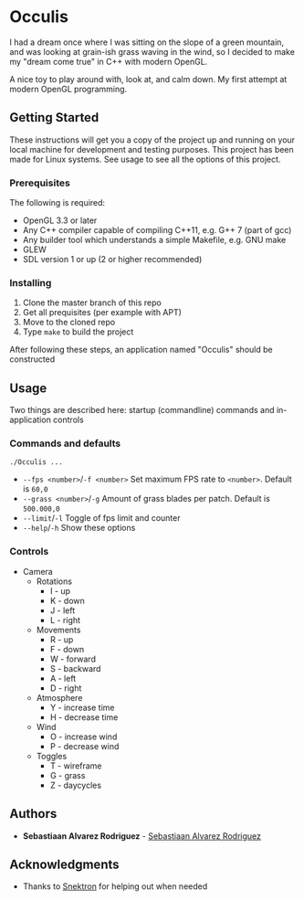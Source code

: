 # Occulis
I had a dream once where I was sitting on the slope of a green mountain, and was looking at grain-ish grass waving in the wind,
so I decided to make my "dream come true" in C++ with modern OpenGL. 

A nice toy to play around with, look at, and calm down. My first attempt at modern OpenGL programming.

## Getting Started

These instructions will get you a copy of the project up and running on your local machine for development and testing purposes. 
This project has been made for Linux systems.
See usage to see all the options of this project.

### Prerequisites
The following is required:

* OpenGL 3.3 or later
* Any C++ compiler capable of compiling C++11, e.g. G++ 7 (part of gcc)
* Any builder tool which understands a simple Makefile, e.g. GNU make
* GLEW
* SDL version 1 or up (2 or higher recommended)

### Installing

1. Clone the master branch of this repo
2. Get all prequisites (per example with APT)
3. Move to the cloned repo
4. Type ```make``` to build the project

After following these steps, an application named "Occulis" should be constructed

## Usage
Two things are described here: startup (commandline) commands and in-application controls

### Commands and defaults
```./Occulis ...```
* ```--fps <number>```/```-f <number>```
  Set maximum FPS rate to ```<number>```. Default is ```60,0```
* ```--grass <number>```/```-g```
  Amount of grass blades per patch. Default is ```500.000,0```
* ```--limit```/```-l```
  Toggle of fps limit and counter
* ```--help```/```-h```
  Show these options


### Controls
* Camera
  * Rotations
    * I - up
    * K - down
    * J - left
    * L - right
  * Movements
    * R - up
    * F - down
    * W - forward
    * S - backward
    * A - left
    * D - right
  * Atmosphere
    * Y - increase time
    * H - decrease time
  * Wind
    * O - increase wind
    * P - decrease wind
  * Toggles
    * T - wireframe
    * G - grass
    * Z - daycycles

## Authors

* **Sebastiaan Alvarez Rodriguez** - [Sebastiaan Alvarez Rodriguez](https://github.com/Sebastiaan-Alvarez-Rodriguez)

## Acknowledgments

* Thanks to [Snektron](https://github.com/Snektron) for helping out when needed

